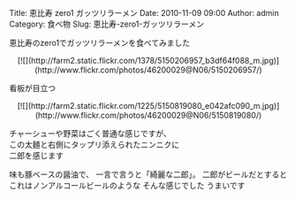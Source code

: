 Title: 恵比寿 zero1 ガッツリラーメン
Date: 2010-11-09 09:00
Author: admin
Category: 食べ物
Slug: 恵比寿-zero1-ガッツリラーメン

恵比寿のzero1でガッツリラーメンを食べてみました

<p>
<center>
[![](http://farm2.static.flickr.com/1378/5150206957_b3df64f088_m.jpg)](http://www.flickr.com/photos/46200029@N06/5150206957/)

</center>
  
看板が目立つ

</p>
<p>
<center>
[![](http://farm2.static.flickr.com/1225/5150819080_e042afc090_m.jpg)](http://www.flickr.com/photos/46200029@N06/5150819080/)

</center>
  
チャーシューや野菜はごく普通な感じですが、  
この太麺と右側にタップリ添えられたニンニクに  
二郎を感じます

</p>
味も豚ベースの醤油で、  
一言で言うと「綺麗な二郎」。  
二郎がビールだとすると  
これはノンアルコールビールのような  
そんな感じでした  
うまいです
